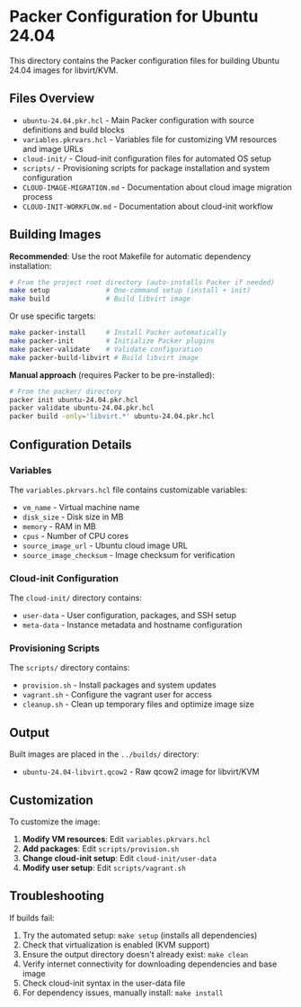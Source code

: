 # Packer Configuration for Ubuntu 24.04

This directory contains the Packer configuration files for building Ubuntu 24.04 images for libvirt/KVM.

## Files Overview

- `ubuntu-24.04.pkr.hcl` - Main Packer configuration with source definitions and build blocks
- `variables.pkrvars.hcl` - Variables file for customizing VM resources and image URLs
- `cloud-init/` - Cloud-init configuration files for automated OS setup
- `scripts/` - Provisioning scripts for package installation and system configuration
- `CLOUD-IMAGE-MIGRATION.md` - Documentation about cloud image migration process
- `CLOUD-INIT-WORKFLOW.md` - Documentation about cloud-init workflow

## Building Images

**Recommended**: Use the root Makefile for automatic dependency installation:

```bash
# From the project root directory (auto-installs Packer if needed)
make setup              # One-command setup (install + init)
make build              # Build libvirt image
```

Or use specific targets:

```bash
make packer-install     # Install Packer automatically
make packer-init        # Initialize Packer plugins  
make packer-validate    # Validate configuration
make packer-build-libvirt # Build libvirt image
```

**Manual approach** (requires Packer to be pre-installed):

```bash
# From the packer/ directory
packer init ubuntu-24.04.pkr.hcl
packer validate ubuntu-24.04.pkr.hcl
packer build -only='libvirt.*' ubuntu-24.04.pkr.hcl
```

## Configuration Details

### Variables
The `variables.pkrvars.hcl` file contains customizable variables:
- `vm_name` - Virtual machine name
- `disk_size` - Disk size in MB
- `memory` - RAM in MB
- `cpus` - Number of CPU cores
- `source_image_url` - Ubuntu cloud image URL
- `source_image_checksum` - Image checksum for verification

### Cloud-init Configuration
The `cloud-init/` directory contains:
- `user-data` - User configuration, packages, and SSH setup
- `meta-data` - Instance metadata and hostname configuration

### Provisioning Scripts
The `scripts/` directory contains:
- `provision.sh` - Install packages and system updates
- `vagrant.sh` - Configure the vagrant user for access
- `cleanup.sh` - Clean up temporary files and optimize image size

## Output

Built images are placed in the `../builds/` directory:
- `ubuntu-24.04-libvirt.qcow2` - Raw qcow2 image for libvirt/KVM

## Customization

To customize the image:

1. **Modify VM resources**: Edit `variables.pkrvars.hcl`
2. **Add packages**: Edit `scripts/provision.sh`
3. **Change cloud-init setup**: Edit `cloud-init/user-data`
4. **Modify user setup**: Edit `scripts/vagrant.sh`

## Troubleshooting

If builds fail:
1. Try the automated setup: `make setup` (installs all dependencies)
2. Check that virtualization is enabled (KVM support)
3. Ensure the output directory doesn't already exist: `make clean`
4. Verify internet connectivity for downloading dependencies and base image
5. Check cloud-init syntax in the user-data file
6. For dependency issues, manually install: `make install`
